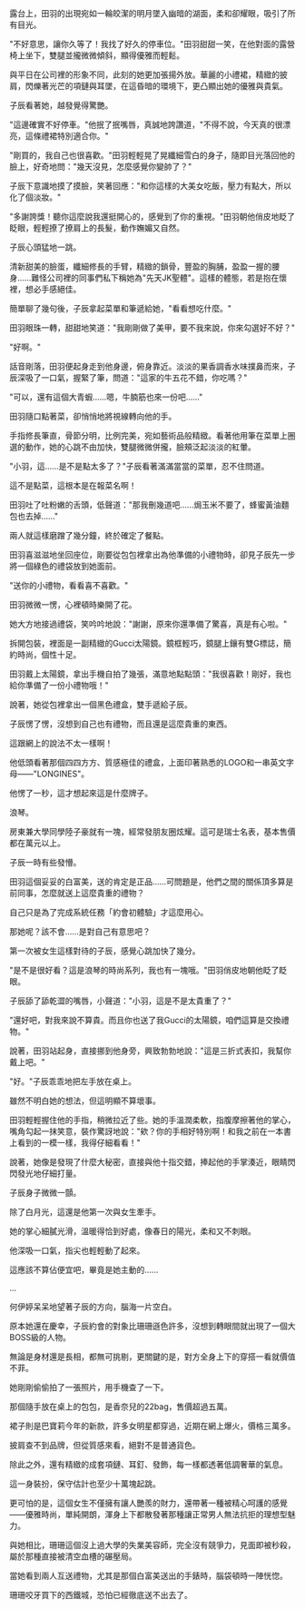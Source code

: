 露台上，田羽的出現宛如一輪皎潔的明月墜入幽暗的湖面，柔和卻耀眼，吸引了所有目光。

"不好意思，讓你久等了！我找了好久的停車位。"田羽甜甜一笑，在他對面的露營椅上坐下，雙腿並攏微微傾斜，顯得優雅而輕鬆。

與平日在公司裡的形象不同，此刻的她更加張揚外放。華麗的小禮裙，精緻的披肩，閃爍著光芒的項鏈與耳墜，在這昏暗的環境下，更凸顯出她的優雅與貴氣。 

子辰看著她，越發覺得驚艷。

"這邊確實不好停車。"他抿了抿嘴唇，真誠地誇讚道，"不得不說，今天真的很漂亮，這條禮裙特別適合你。"

"剛買的，我自己也很喜歡。"田羽輕輕晃了晃纖細雪白的身子，隨即目光落回他的臉上，好奇地問："幾天沒見，怎麼感覺你變帥了？"

子辰下意識地摸了摸臉，笑著回應："和你這樣的大美女吃飯，壓力有點大，所以化了個淡妝。"

"多謝誇獎！聽你這麼說我還挺開心的，感覺到了你的重視。"田羽朝他俏皮地眨了眨眼，輕輕撩了撩肩上的長髮，動作嫵媚又自然。

子辰心頭猛地一跳。

清新甜美的臉蛋，纖細修長的手臂，精緻的鎖骨，豐盈的胸脯，盈盈一握的腰身……難怪公司裡的同事們私下稱她為"先天JK聖體"。這樣的體態，若是抱在懷裡，想必手感絕佳。

簡單聊了幾句後，子辰拿起菜單和筆遞給她，"看看想吃什麼。"

田羽眼珠一轉，甜甜地笑道："我剛剛做了美甲，要不我來說，你來勾選好不好？"

"好啊。"

話音剛落，田羽便起身走到他身邊，俯身靠近。淡淡的果香調香水味撲鼻而來，子辰深吸了一口氣，握緊了筆，問道："這家的牛五花不錯，你吃嗎？"

"可以，還有這個大青蝦……嗯，牛腩筋也來一份吧……"

田羽隨口點著菜，卻悄悄地將視線轉向他的手。

手指修長筆直，骨節分明，比例完美，宛如藝術品般精緻。看著他用筆在菜單上圈選的動作，她的心跳不由加快，雙腿微微併攏，臉頰泛起淡淡的紅暈。

"小羽，這……是不是點太多了？"子辰看著滿滿當當的菜單，忍不住問道。

這不是點菜，這根本是在報菜名啊！

田羽吐了吐粉嫩的舌頭，低聲道："那我刪幾道吧……焗玉米不要了，蜂蜜黃油麵包也去掉……"

兩人就這樣磨蹭了幾分鐘，終於確定了餐點。

田羽喜滋滋地坐回座位，剛要從包包裡拿出為他準備的小禮物時，卻見子辰先一步將一個綠色的禮袋放到她面前。

"送你的小禮物，看看喜不喜歡。"

田羽微微一愣，心裡頓時樂開了花。

她大方地接過禮袋，笑吟吟地說："謝謝，原來你還準備了驚喜，真是有心啦。"

拆開包裝，裡面是一副精緻的Gucci太陽鏡。鏡框輕巧，鏡腿上鑲有雙G標誌，簡約時尚，個性十足。

田羽戴上太陽鏡，拿出手機自拍了幾張，滿意地點點頭："我很喜歡！剛好，我也給你準備了一份小禮物哦！"

說著，她從包裡拿出一個黑色禮盒，雙手遞給子辰。

子辰愣了愣，沒想到自己也有禮物，而且還是這麼貴重的東西。

這跟網上的說法不太一樣啊！

他低頭看著那個四四方方、質感極佳的禮盒，上面印著熟悉的LOGO和一串英文字母——"LONGINES"。

他愣了一秒，這才想起來這是什麼牌子。

浪琴。

房東兼大學同學陸子豪就有一塊，經常發朋友圈炫耀。這可是瑞士名表，基本售價都在萬元以上。

子辰一時有些發懵。

田羽這個妥妥的白富美，送的肯定是正品……可問題是，他們之間的關係頂多算是前同事，怎麼就送上這麼貴重的禮物？

自己只是為了完成系統任務「約會初體驗」才這麼用心。

那她呢？該不會……是對自己有意思吧？

第一次被女生這樣對待的子辰，感覺心跳加快了幾分。

"是不是很好看？這是浪琴的時尚系列，我也有一塊哦。"田羽俏皮地朝他眨了眨眼。

子辰舔了舔乾澀的嘴唇，小聲道："小羽，這是不是太貴重了？"

"還好吧，對我來說不算貴。而且你也送了我Gucci的太陽鏡，咱們這算是交換禮物。"

說著，田羽站起身，直接挪到他身旁，興致勃勃地說："這是三折式表扣，我幫你戴上吧。"

"好。"子辰乖乖地把左手放在桌上。

雖然不明白她的想法，但這明顯不算壞事。

田羽輕輕握住他的手指，稍微拉近了些。她的手溫潤柔軟，指腹摩擦著他的掌心，嘴角勾起一抹笑意，裝作驚訝地說："欸？你的手相好特別啊！和我之前在一本書上看到的一模一樣，我得仔細看看！"

說著，她像是發現了什麼大秘密，直接與他十指交錯，捧起他的手掌湊近，眼睛閃閃發光地仔細打量。

子辰身子微微一顫。

除了白月光，這還是他第一次與女生牽手。

她的掌心細膩光滑，溫暖得恰到好處，像春日的陽光，柔和又不刺眼。

他深吸一口氣，指尖也輕輕動了起來。

這應該不算佔便宜吧，畢竟是她主動的……

...

何伊婷呆呆地望著子辰的方向，腦海一片空白。  

原本她還在慶幸，子辰約會的對象比珊珊遜色許多，沒想到轉眼間就出現了一個大BOSS級的人物。  

無論是身材還是長相，都無可挑剔，更關鍵的是，對方全身上下的穿搭一看就價值不菲。  

她剛剛偷偷拍了一張照片，用手機查了一下。  

那個隨手放在桌上的包包，是香奈兒的22bag，售價超過五萬。  

裙子則是巴寶莉今年的新款，許多女明星都穿過，近期在網上爆火，價格三萬多。  

披肩查不到品牌，但從質感來看，絕對不是普通貨色。  

除此之外，還有精緻的成套項鏈、耳釘、發飾，每一樣都透著低調奢華的氣息。  

這一身裝扮，保守估計也至少十萬塊起跳。  

更可怕的是，這個女生不僅擁有讓人艷羨的財力，還帶著一種被精心呵護的感覺——優雅時尚，單純開朗，渾身上下都散發著那種讓正常男人無法抗拒的理想型魅力。  

與她相比，珊珊這個沒上過大學的失業美容師，完全沒有競爭力，見面即被秒殺，屬於那種直接被清空血槽的碾壓局。  

當她看到兩人互送禮物，尤其是那個白富美送出的手錶時，腦袋頓時一陣恍惚。  

珊珊咬牙買下的西鐵城，恐怕已經徹底送不出去了。